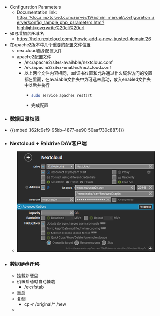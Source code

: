 - Configuration Parameters
	- Documentation link: https://docs.nextcloud.com/server/19/admin_manual/configuration_server/config_sample_php_parameters.html?highlight=overwrite%20cli%20url
- 如何增加信任域名
	- https://help.nextcloud.com/t/howto-add-a-new-trusted-domain/26
- 在apache2版本中几个重要的配置文件位置
	- nextcloud自身配置文件
	- apache2配置文件
		- /etc/apache2/sites-available/nextcloud.conf
		- /etc/apache2/sites-enabled/nextcloud.conf
		- 以上两个文件内容相同，ssl证书位置和允许通过什么域名访问的设置都在里面，在available文件夹中为可选未启动，放入enabled文件夹中以后并执行
			- ```bash
			  sudo service apache2 restart
			  ```
			- 完成配置
- ### 数据目录权限
- {{embed ((62fc9ef9-95bb-4877-ae90-50aaf730c887))}}
- ### Nextcloud + Raidrive DAV客户端
	- ![image.png](../assets/image_1653845444421_0.png)
- ### 数据硬盘迁移
	- 挂载新硬盘
	- 设置启动时自动挂载
		- /etc/fstab
	- 重启
	- 复制
		- cp -r /original/* /new
	-